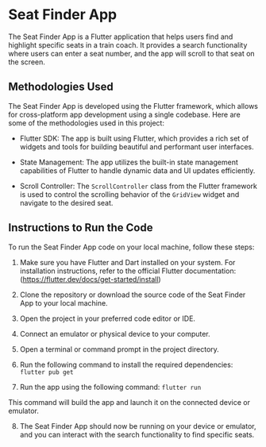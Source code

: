 # Seat Finder App

The Seat Finder App is a Flutter application that helps users find and highlight specific seats in a train coach. It provides a search functionality where users can enter a seat number, and the app will scroll to that seat on the screen.

## Methodologies Used

The Seat Finder App is developed using the Flutter framework, which allows for cross-platform app development using a single codebase. Here are some of the methodologies used in this project:

- Flutter SDK: The app is built using Flutter, which provides a rich set of widgets and tools for building beautiful and performant user interfaces.

- State Management: The app utilizes the built-in state management capabilities of Flutter to handle dynamic data and UI updates efficiently.

- Scroll Controller: The `ScrollController` class from the Flutter framework is used to control the scrolling behavior of the `GridView` widget and navigate to the desired seat.

## Instructions to Run the Code

To run the Seat Finder App code on your local machine, follow these steps:

1. Make sure you have Flutter and Dart installed on your system. For installation instructions, refer to the official Flutter documentation: (https://flutter.dev/docs/get-started/install)

2. Clone the repository or download the source code of the Seat Finder App to your local machine.

3. Open the project in your preferred code editor or IDE.

4. Connect an emulator or physical device to your computer.

5. Open a terminal or command prompt in the project directory.

6. Run the following command to install the required dependencies: `flutter pub get`

7. Run the app using the following command: `flutter run`

This command will build the app and launch it on the connected device or emulator.

8. The Seat Finder App should now be running on your device or emulator, and you can interact with the search functionality to find specific seats.






